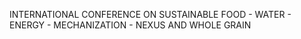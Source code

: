 INTERNATIONAL CONFERENCE ON SUSTAINABLE FOOD - WATER - ENERGY - MECHANIZATION - NEXUS AND WHOLE GRAIN
